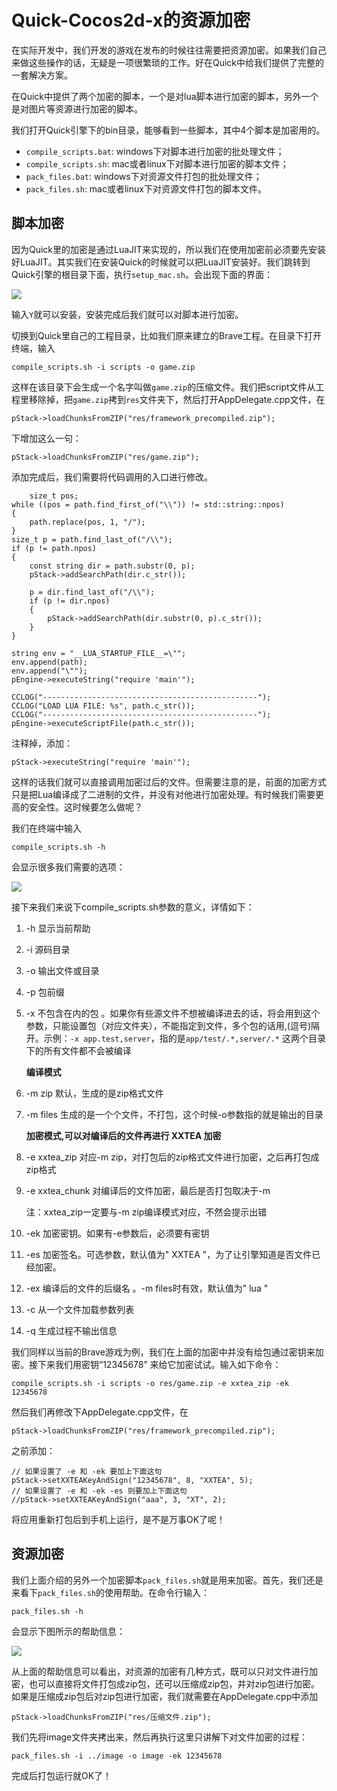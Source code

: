 # Quick-Cocos2d-x的资源加密

在实际开发中，我们开发的游戏在发布的时候往往需要把资源加密。如果我们自己来做这些操作的话，无疑是一项很繁琐的工作。好在Quick中给我们提供了完整的一套解决方案。

在Quick中提供了两个加密的脚本，一个是对lua脚本进行加密的脚本，另外一个是对图片等资源进行加密的脚本。


我们打开Quick引擎下的bin目录，能够看到一些脚本，其中4个脚本是加密用的。

- `compile_scripts.bat`: windows下对脚本进行加密的批处理文件；
- `compile_scripts.sh`: mac或者linux下对脚本进行加密的脚本文件；
- `pack_files.bat`: windows下对资源文件打包的批处理文件；
- `pack_files.sh`: mac或者linux下对资源文件打包的脚本文件。

## 脚本加密

因为Quick里的加密是通过LuaJIT来实现的，所以我们在使用加密前必须要先安装好LuaJIT。其实我们在安装Quick的时候就可以把LuaJIT安装好。我们跳转到Quick引擎的根目录下面，执行`setup_mac.sh`。会出现下面的界面：

![](./res/setup.png)

输入`Y`就可以安装，安装完成后我们就可以对脚本进行加密。

切换到Quick里自己的工程目录，比如我们原来建立的Brave工程。在目录下打开终端，输入

```
compile_scripts.sh -i scripts -o game.zip
```

这样在该目录下会生成一个名字叫做`game.zip`的压缩文件。我们把script文件从工程里移除掉，把`game.zip`拷到`res`文件夹下，然后打开AppDelegate.cpp文件，在

	pStack->loadChunksFromZIP("res/framework_precompiled.zip");

下增加这么一句：

	pStack->loadChunksFromZIP("res/game.zip");
	
添加完成后，我们需要将代码调用的入口进行修改。

	    size_t pos;
    while ((pos = path.find_first_of("\\")) != std::string::npos)
    {
        path.replace(pos, 1, "/");
    }
    size_t p = path.find_last_of("/\\");
    if (p != path.npos)
    {
        const string dir = path.substr(0, p);
        pStack->addSearchPath(dir.c_str());

        p = dir.find_last_of("/\\");
        if (p != dir.npos)
        {
            pStack->addSearchPath(dir.substr(0, p).c_str());
        }
    }

    string env = "__LUA_STARTUP_FILE__=\"";
    env.append(path);
    env.append("\"");
    pEngine->executeString("require 'main'");

    CCLOG("------------------------------------------------");
    CCLOG("LOAD LUA FILE: %s", path.c_str());
    CCLOG("------------------------------------------------");
    pEngine->executeScriptFile(path.c_str());
    
注释掉，添加：

	pStack->executeString("require 'main'");
	
这样的话我们就可以直接调用加密过后的文件。但需要注意的是，前面的加密方式只是把Lua编译成了二进制的文件，并没有对他进行加密处理。有时候我们需要更高的安全性。这时候要怎么做呢？

我们在终端中输入

	compile_scripts.sh -h
	
会显示很多我们需要的选项：

![](./res/cmds.png)

接下来我们来说下compile_scripts.sh参数的意义，详情如下： 

1. -h 显示当前帮助

2. -i 源码目录 

3. -o 输出文件或目录

4. -p 包前缀

5. -x 不包含在内的包 。如果你有些源文件不想被编译进去的话，将会用到这个参数，只能设置包（对应文件夹），不能指定到文件，多个包的话用,(逗号)隔开。示例：`-x app.test,server`，指的是`app/test/.*,server/.*` 这两个目录下的所有文件都不会被编译

	**编译模式**

6. -m zip 默认，生成的是zip格式文件

7. -m files 生成的是一个个文件，不打包，这个时候-o参数指的就是输出的目录
	
	**加密模式,可以对编译后的文件再进行 XXTEA 加密**

8. -e xxtea_zip 对应-m zip，对打包后的zip格式文件进行加密，之后再打包成zip格式
	
9.	-e xxtea_chunk 对编译后的文件加密，最后是否打包取决于-m

	注：xxtea_zip一定要与-m zip编译模式对应，不然会提示出错 
	
10. -ek 加密密钥。如果有-e参数后，必须要有密钥

11. -es 加密签名。可选参数，默认值为" XXTEA "，为了让引擎知道是否文件已经加密。

12. -ex 编译后的文件的后缀名 。-m files时有效，默认值为" lua "

13. -c 从一个文件加载参数列表

14. -q 生成过程不输出信息

我们同样以当前的Brave游戏为例，我们在上面的加密中并没有给包通过密钥来加密。接下来我们用密钥“12345678” 来给它加密试试。输入如下命令：

	compile_scripts.sh -i scripts -o res/game.zip -e xxtea_zip -ek 12345678
	
然后我们再修改下AppDelegate.cpp文件，在

	pStack->loadChunksFromZIP("res/framework_precompiled.zip");
	
之前添加：

	// 如果设置了 -e 和 -ek 要加上下面这句
    pStack->setXXTEAKeyAndSign("12345678", 8, "XXTEA", 5);
    // 如果设置了 -e 和 -ek -es 则要加上下面这句
    //pStack->setXXTEAKeyAndSign("aaa", 3, "XT", 2);

将应用重新打包后到手机上运行，是不是万事OK了呢！

## 资源加密

我们上面介绍的另外一个加密脚本`pack_files.sh`就是用来加密。首先，我们还是来看下`pack_files.sh`的使用帮助。在命令行输入：

	pack_files.sh -h
	
会显示下图所示的帮助信息：

![](./res/pack_files.png)

从上面的帮助信息可以看出，对资源的加密有几种方式，既可以只对文件进行加密，也可以直接将文件打包成zip包，还可以压缩成zip包，并对zip包进行加密。如果是压缩成zip包后对zip包进行加密，我们就需要在AppDelegate.cpp中添加

	pStack->loadChunksFromZIP("res/压缩文件.zip");
	
我们先将image文件夹拷出来，然后再执行这里只讲解下对文件加密的过程：

	pack_files.sh -i ../image -o image -ek 12345678
	
完成后打包运行就OK了！

